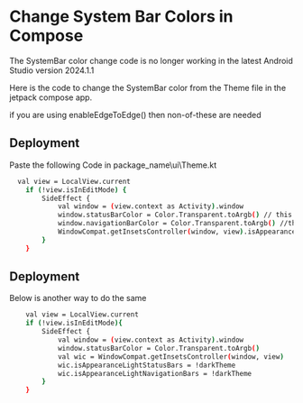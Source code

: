 
# Change System Bar Colors in Compose

The SystemBar color change code is no longer working in the latest Android Studio version 2024.1.1 

Here is the code to change the SystemBar color from the Theme file in the jetpack compose app.

if you are using enableEdgeToEdge() then non-of-these are needed



## Deployment

Paste the following Code in package_name\ui\Theme.kt

```bash
  val view = LocalView.current
    if (!view.isInEditMode) {
        SideEffect {
            val window = (view.context as Activity).window
            window.statusBarColor = Color.Transparent.toArgb() // this is for status bar color
            window.navigationBarColor = Color.Transparent.toArgb() //this is for bottom system navigation bar color
            WindowCompat.getInsetsController(window, view).isAppearanceLightStatusBars = false // this is for status bar text color
        }
    }
```

## Deployment
Below is another way to do the same 

```bash
    val view = LocalView.current
    if (!view.isInEditMode){
        SideEffect {
            val window = (view.context as Activity).window
            window.statusBarColor = Color.Transparent.toArgb()
            val wic = WindowCompat.getInsetsController(window, view)
            wic.isAppearanceLightStatusBars = !darkTheme
            wic.isAppearanceLightNavigationBars = !darkTheme
        }
    }
```

    
